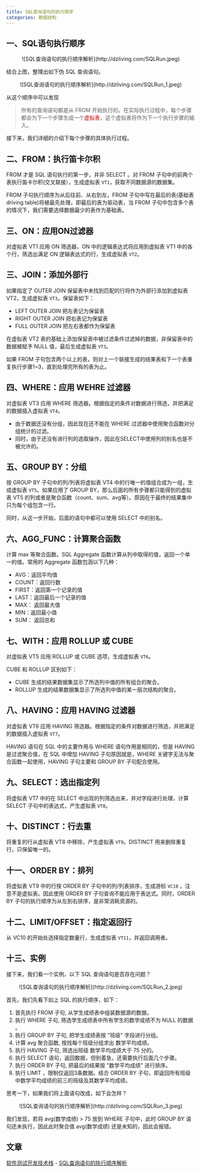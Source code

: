 ```yaml
---
title: SQL查询语句的执行顺序
categories: 数据结构
---
```


## 一、SQL语句执行顺序

<center>
![SQL查询语句的执行顺序解析](http://dzliving.com/SQLRun.jpeg)
</center>

结合上图，整理出如下伪 SQL 查询语句。

<center>
![SQL查询语句的执行顺序解析](http://dzliving.com/SQLRun_1.jpeg)
</center>

从这个顺序中可以发现

> 所有的查询语句都是从 FROM 开始执行的。在实际执行过程中，每个步骤都会为下一个步骤生成一个<font color=#cc0000>虚拟表</font>，这个虚拟表将作为下一个执行步骤的输入。

接下来，我们详细的介绍下每个步骤的具体执行过程。

## 二、FROM：执行笛卡尔积

FROM 才是 SQL 语句执行的第一步，并非 SELECT 。对 FROM 子句中的前两个表执行笛卡尔积(交叉联接），生成虚拟表 `VT1`，获取不同数据源的数据集。

FROM 子句执行顺序为从后往前、从右到左，FROM 子句中写在最后的表(基础表 driving table)将被最先处理，即最后的表为驱动表，当 FROM 子句中包含多个表的情况下，我们需要选择数据最少的表作为基础表。

## 三、ON：应用ON过滤器

对虚拟表 VT1 应用 ON 筛选器，ON 中的逻辑表达式将应用到虚拟表 VT1 中的各个行，筛选出满足 ON 逻辑表达式的行，生成虚拟表 `VT2`。

## 三、JOIN：添加外部行

如果指定了 OUTER JOIN 保留表中未找到匹配的行将作为外部行添加到虚拟表 VT2，生成虚拟表  `VT3`。保留表如下：

* LEFT OUTER JOIN 把左表记为保留表
* RIGHT OUTER JOIN 把右表记为保留表
* FULL OUTER JOIN 把左右表都作为保留表

在虚拟表 VT2 表的基础上添加保留表中被过滤条件过滤掉的数据，非保留表中的数据被赋予 NULL 值，最后生成虚拟表 `VT3`。

如果 FROM 子句包含两个以上的表，则对上一个联接生成的结果表和下一个表重复执行步骤1~3，直到处理完所有的表为止。

## 四、WHERE：应用 WEHRE 过滤器

对虚拟表 VT3 应用 WHERE 筛选器。根据指定的条件对数据进行筛选，并把满足的数据插入虚拟表 `VT4`。

* 由于数据还没有分组，因此现在还不能在 WHERE 过滤器中使用聚合函数对分组统计的过滤。
* 同时，由于还没有进行列的选取操作，因此在SELECT中使用列的别名也是不被允许的。

## 五、GROUP BY：分组

按 GROUP BY 子句中的列/列表将虚拟表 VT4 中的行唯一的值组合成为一组，生成虚拟表 `VT5`。如果应用了 GROUP BY，那么后面的所有步骤都只能得到的虚拟表 VT5 的列或者是聚合函数（count、sum、avg等）。原因在于最终的结果集中只为每个组包含一行。

同时，从这一步开始，后面的语句中都可以使用 SELECT 中的别名。

## 六、AGG_FUNC：计算聚合函数

计算 max 等聚合函数。SQL Aggregate 函数计算从列中取得的值，返回一个单一的值。常用的 Aggregate 函数包涵以下几种：

* AVG：返回平均值
* COUNT：返回行数
* FIRST：返回第一个记录的值
* LAST：返回最后一个记录的值
* MAX： 返回最大值
* MIN：返回最小值
* SUM： 返回总和


## 七、WITH：应用 ROLLUP 或 CUBE

对虚拟表 VT5 应用 ROLLUP 或 CUBE 选项，生成虚拟表 `VT6`。

CUBE 和 ROLLUP 区别如下：

* CUBE 生成的结果数据集显示了所选列中值的所有组合的聚合。
* ROLLUP 生成的结果数据集显示了所选列中值的某一层次结构的聚合。

## 八、HAVING：应用 HAVING 过滤器

对虚拟表 VT6 应用 HAVING 筛选器。根据指定的条件对数据进行筛选，并把满足的数据插入虚拟表 `VT7`。

HAVING 语句在 SQL 中的主要作用与 WHERE 语句作用是相同的，但是 HAVING 是过滤聚合值，在 SQL 中增加 HAVING 子句原因就是，WHERE 关键字无法与聚合函数一起使用，HAVING 子句主要和 GROUP BY 子句配合使用。

## 九、SELECT：选出指定列

将虚拟表 VT7 中的在 SELECT 中出现的列筛选出来，并对字段进行处理，计算 SELECT 子句中的表达式，产生虚拟表 `VT8`。

## 十、DISTINCT：行去重

将重复的行从虚拟表 VT8 中移除，产生虚拟表 `VT9`。DISTINCT 用来删除重复行，只保留唯一的。

## 十一、ORDER BY：排列

将虚拟表 VT9 中的行按 ORDER BY 子句中的列/列表排序，生成游标 `VC10` ，注意不是虚拟表。因此使用 ORDER BY 子句查询不能应用于表达式。同时，ORDER BY 子句的执行顺序为从左到右排序，是非常消耗资源的。

## 十二、LIMIT/OFFSET：指定返回行

从 VC10 的开始处选择指定数量行，生成虚拟表 `VT11`，并返回调用者。

## 十三、实例

接下来，我们看一个实例，以下 SQL 查询语句是否存在问题？

<center>
![SQL查询语句的执行顺序解析](http://dzliving.com/SQLRun_2.jpeg)
</center>

首先，我们先看下如上 SQL 的执行顺序，如下：

1. 首先执行 FROM 子句, 从学生成绩表中组装数据源的数据。
2. 执行 WHERE 子句, 筛选学生成绩表中所有学生的数学成绩不为 NULL 的数据 。
3. 执行 GROUP BY 子句, 把学生成绩表按 "班级" 字段进行分组。
4. 计算 avg 聚合函数, 按找每个班级分组求出 数学平均成绩。
5. 执行 HAVING 子句, 筛选出班级 数学平均成绩大于 75 分的。
6. 执行 SELECT 语句，返回数据，但别着急，还需要执行后面几个步骤。
7. 执行 ORDER BY 子句, 把最后的结果按 "数学平均成绩" 进行排序。
8. 执行 LIMIT ，限制仅返回3条数据。结合 ORDER BY 子句，即返回所有班级中数学平均成绩的前三的班级及其数学平均成绩。

思考一下，如果我们将上面语句改成，如下会怎样？

<center>
![SQL查询语句的执行顺序解析](http://dzliving.com/SQLRun_3.jpeg)
</center>

我们发现，若将 avg(数学成绩) > 75 放到 WHERE 子句中，此时 GROUP BY 语句还未执行，因此此时聚合值 avg(数学成绩) 还是未知的，因此会报错。


## 文章

[软件测试开发技术栈](https://www.toutiao.com/c/user/99783170390/) - [SQL查询语句的执行顺序解析](https://www.toutiao.com/i6729452080848699918/?tt_from=mobile_qq&utm_campaign=client_share&timestamp=1569660318&app=news_article&utm_source=mobile_qq&utm_medium=toutiao_ios&req_id=201909281645170100120350961F749421&group_id=6729452080848699918)